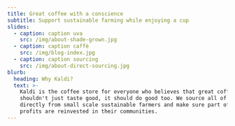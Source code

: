 ```yaml
---
title: Great coffee with a conscience
subtitle: Support sustainable farming while enjoying a cup
slides:
  - caption: caption uva
    src: /img/about-shade-grown.jpg
  - caption: caption caffè
    src: /img/blog-index.jpg
  - caption: caption sourcing
    src: /img/about-direct-sourcing.jpg
blurb:
  heading: Why Kaldi?
  text: >-
    Kaldi is the coffee store for everyone who believes that great coffee
    shouldn't just taste good, it should do good too. We source all of our beans
    directly from small scale sustainable farmers and make sure part of the
    profits are reinvested in their communities.
---
```


